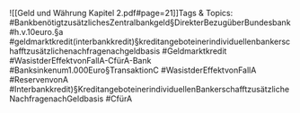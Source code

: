 
![[Geld und Währung Kapitel 2.pdf#page=21]]Tags & Topics:
   #BankbenötigtzusätzlichesZentralbankgeld§DirekterBezugüberBundesbank
   #h.v.10euro.§a
   #geldmarktkredit(interbankkredit)§kreditangeboteinerindividuellenbankerschafftzusätzlichenachfragenachgeldbasis
   #Geldmarktkredit
   #WasistderEffektvonFallA-CfürA-Bank
   #Banksinkenum1.000Euro§TransaktionC
   #WasistderEffektvonFallA
   #ReservenvonA
   #Interbankkredit)§KreditangeboteinerindividuellenBankerschafftzusätzlicheNachfragenachGeldbasis
   #CfürA